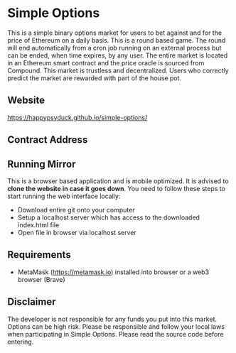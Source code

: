 # Simple Options
This is a simple binary options market for users to bet against and for the price of Ethereum on a daily basis. This is a round based game. The round will end automatically from a cron job running on an external process but can be ended, when time expires, by any user. The entire market is located in an Ethereum smart contract and the price oracle is sourced from Compound. This market is trustless and decentralized. Users who correctly predict the market are rewarded with part of the house pot.

## Website
https://happypsyduck.github.io/simple-options/

## Contract Address


## Running Mirror
This is a browser based application and is mobile optimized. It is advised to **clone the website in case it goes down**. You need to follow these steps to start running the web interface locally:
* Download entire git onto your computer
* Setup a localhost server which has access to the downloaded index.html file
* Open file in browser via localhost server

## Requirements
* MetaMask (https://metamask.io) installed into browser or a web3 browser (Brave)

## Disclaimer
The developer is not responsible for any funds you put into this market. Options can be high risk. Please be responsible and follow your local laws when participating in Simple Options. Please read the source code before entering.
